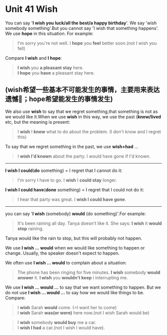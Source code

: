 # Unit 41 Wish

You can say '**I wish you luck/all the best/a happy birthday**'.
We say 'wish somebody something'.But you cannot say 'I wish that something happens'. We use **hope** in this situation. For example:
> I'm sorry you're not well. I **hope** you **feel** better soon.(not I wish you fell)

Compare **I wish** and **I hope**:
> **I wish** you **a pleasant stay** here.  
> **I hope** you **have** a pleasant stay here.

(**wish希望一些基本不可能发生的事情，主要用来表达遗憾；hope希望能发生的事情发生**)
---
We also use **wish** to say that we regret something,that something is not as we would like it.When we use **wish** in this way, we use the past (**knew/lived** etc, but the meaning is present:
> I **wish** I **knew** what to do about the problem. (I don't know and I regret this)

To say that we regret something in the past, we use **wish+had** ...
> I **wish I'd known** about the party. I would have gone if I'd known.
---
**I wish I could**(**do** something) = I regret that I cannot do it:
> I'm sorry I have to go. I **wish** I **could stay** longer.

**I wish I could have**(**done** something) = I regret that I could not do it:
> I hear that party was great. I **wish I could have gone**.
---
you can say '**I wish** (somebody) **would** (do something)'.For example:
> It's been raining all day. Tanya doesn't like it. She says: **I wish** it **would stop** raining.

Tanya would like the rain to stop, but this will probably not happen.

We use **I wish ... would** when we would like something to happen or change. Usually, the speaker doesn't expect to happen.

We often use **I wish ... would** to complain about a situation:
> The phone has been ringing for five minutes. **I wish** somebody **would answer** it.
> **I wish** you **wouldn't keep** i interrupting me.

We use **I wish ... would ...** to say that we want something to happen. But we do not use **I wish ... would ...** to say how we would like things to be. Compare:
> I **wish** Sarah **would** come. (=I want her to come)  
> I **wish** Sarah **was(or were)** here now.(not I wish Sarah would be)

> I **wish** somebody **would buy** me a car.  
> I **wish I had** a car.(not I wish I would have).
